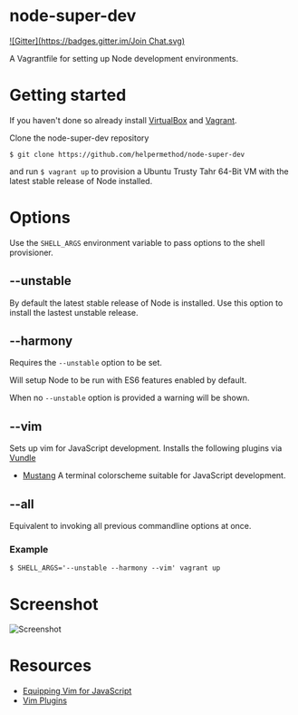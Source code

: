 # node-super-dev
[![Gitter](https://badges.gitter.im/Join Chat.svg)](https://gitter.im/helpermethod/node-super-dev?utm_source=badge&utm_medium=badge&utm_campaign=pr-badge&utm_content=badge)

A Vagrantfile for setting up Node development environments.

# Getting started

If you haven't done so already install [VirtualBox](https://www.virtualbox.org/wiki/Downloads) and [Vagrant](https://www.vagrantup.com/downloads.html).

Clone the node-super-dev repository

    $ git clone https://github.com/helpermethod/node-super-dev

and run `$ vagrant up` to provision a Ubuntu Trusty Tahr 64-Bit VM with the latest stable release of Node installed.

# Options

Use the `SHELL_ARGS` environment variable to pass options to the shell provisioner.

## --unstable

By default the latest stable release of Node is installed. Use this option to install the lastest unstable release.

## --harmony

Requires the `--unstable` option to be set.

Will setup Node to be run with ES6 features enabled by default.

When no `--unstable` option is provided a warning will be shown.

## --vim

Sets up vim for JavaScript development. Installs the following plugins via [Vundle](https://github.com/gmarik/Vundle.vim)

* [Mustang](https://github.com/croaker/mustang-vim) A terminal colorscheme suitable for JavaScript development.

## --all

Equivalent to invoking all previous commandline options at once.

### Example

    $ SHELL_ARGS='--unstable --harmony --vim' vagrant up
    
# Screenshot

![Screenshot](http://i.imgur.com/69UlLvg.png)

# Resources

* [Equipping Vim for JavaScript](http://oli.me.uk/2013/06/29/equipping-vim-for-javascript/)
* [Vim Plugins](https://github.com/joyent/node/wiki/Vim-Plugins)
